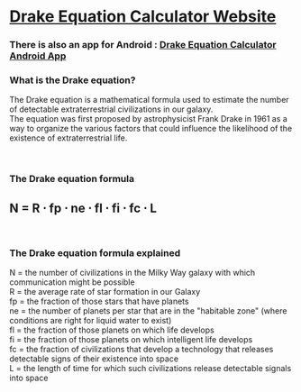 # [Drake Equation Calculator Website](https://nickmihal.github.io/Drake-Equation-Calculator-Web/)

<h3>

There is also an app for Android : [Drake Equation Calculator Android App](https://github.com/NickMihal/Drake-Equation-Calculator-Android/)

</h3>

<h3> What is the Drake equation? </h3>

The Drake equation is a mathematical formula used to estimate the number of detectable extraterrestrial civilizations in our galaxy. <br>
The equation was first proposed by astrophysicist Frank Drake in 1961 as a way to organize the various factors that could influence the likelihood of the existence of extraterrestrial life.
<br>

<br>
<h3> The Drake equation formula </h3>

<h2> N = R ⋅ fp ⋅ ne ⋅ fl ⋅ fi ⋅ fc ⋅ L </h2>
<br>

<h3> The Drake equation formula explained </h3>

N = the number of civilizations in the Milky Way galaxy with which communication might be possible <br>
R = the average rate of star formation in our Galaxy <br>
fp = the fraction of those stars that have planets <br>
ne = the number of planets per star that are in the "habitable zone" (where conditions are right for liquid water to exist) <br>
fl = the fraction of those planets on which life develops <br>
fi = the fraction of those planets on which intelligent life develops <br>
fc = the fraction of civilizations that develop a technology that releases detectable signs of their existence into space <br>
L = the length of time for which such civilizations release detectable signals into space <br>
